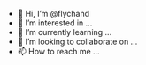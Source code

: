 - 👋 Hi, I’m @flychand
- 👀 I’m interested in ...
- 🌱 I’m currently learning ...
- 💞️ I’m looking to collaborate on ...
- 📫 How to reach me ...

<!---
flychand/flychand is a ✨ special ✨ repository because its `README.md` (this file) appears on your GitHub profile.
You can click the Preview link to take a look at your changes.
--->
